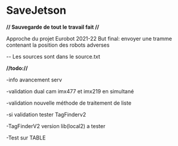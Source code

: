 # SaveJetson

**// Sauvegarde de tout le travail fait //**


Approche du projet Eurobot 2021-22 
But final: envoyer une tramme contenant la position des robots adverses 


-- Les sources sont dans le source.txt

**//todo://** 

-info avancement serv

-validation dual cam imx477 et imx219 en simultané 

-validation nouvelle méthode de traitement de liste 

-si validation tester TagFinderv2

-TagFinderV2 version lib(local2) a tester

-Test sur TABLE

